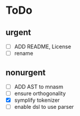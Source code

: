 # ToDo
## urgent
 - [ ] ADD README, License
 - [ ] rename

## nonurgent
 - [ ] ADD AST to mnasm
 - [ ] ensure orthogonality
 - [x] symplify tokenizer
 - [ ] enable dsl to use parser